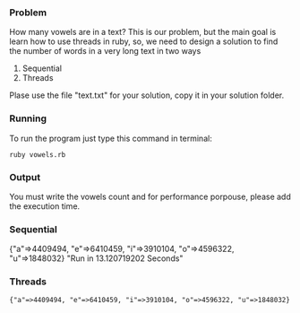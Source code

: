### Problem

How many vowels are in a text? This is our problem, but the main goal is
learn how to use threads in ruby, so, we need to design a solution to find
the number of words in a very long text in two ways

1. Sequential
2. Threads


Plase use the file "text.txt" for your solution, copy it in your solution
folder.

### Running

To run the program just type this command in terminal:

`ruby vowels.rb`


### Output

You must write the vowels count and for performance porpouse, please add
the execution time.

### Sequential

  {"a"=>4409494, "e"=>6410459, "i"=>3910104, "o"=>4596322, "u"=>1848032}
  "Run in 13.120719202 Seconds"


### Threads

    {"a"=>4409494, "e"=>6410459, "i"=>3910104, "o"=>4596322, "u"=>1848032}
